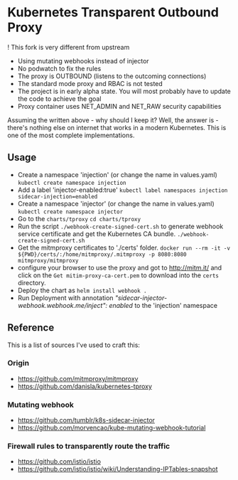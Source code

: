 # Kubernetes Transparent Outbound Proxy

! This fork is very different from upstream

* Using mutating webhooks instead of injector
* No podwatch to fix the rules
* The proxy is OUTBOUND (listens to the outcoming connections)
* The standard mode proxy and RBAC is not tested
* The project is in early alpha state. You will most probably have to update the code to achieve the goal
* Proxy container uses NET_ADMIN and NET_RAW security capabilities

Assuming the written above - why should I keep it?
Well, the answer is - there's nothing else on internet that works in a modern Kubernetes. This is one of the most complete implementations.

## Usage

* Create a namespace 'injection' (or change the name in values.yaml)
  `kubectl create namespace injection`
* Add a label 'injector-enabled:true'
  `kubectl label namespaces injection sidecar-injection=enabled`
* Create a namespace 'injector' (or change the name in values.yaml)
  `kubectl create namespace injector`
* Go to the `charts/tproxy`
  `cd charts/tproxy`
* Run the script `./webhook-create-signed-cert.sh` to generate webhook service certificate and get the Kubernetes CA bundle.
  `./webhook-create-signed-cert.sh`
* Get the mitmproxy certificates to './certs' folder.
  `docker run --rm -it -v ${PWD}/certs/:/home/mitmproxy/.mitmproxy -p 8080:8080 mitmproxy/mitmproxy`
* configure your browser to use the proxy and got to <http://mitm.it/> and click on the `Get mitim-proxy-ca-cert.pem` to download into the `certs` directory.
* Deploy the chart as
  `helm install webhook .`
* Run Deployment with annotation *"sidecar-injector-webhook.webhook.me/inject": enabled* to the 'injection' namespace

## Reference

This is a list of sources I've used to craft this:

### Origin

* <https://github.com/mitmproxy/mitmproxy>
* <https://github.com/danisla/kubernetes-tproxy>

### Mutating webhook

* <https://github.com/tumblr/k8s-sidecar-injector>
* <https://github.com/morvencao/kube-mutating-webhook-tutorial>

### Firewall rules to transparently route the traffic

* <https://github.com/istio/istio>
* <https://github.com/istio/istio/wiki/Understanding-IPTables-snapshot>
